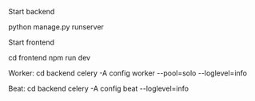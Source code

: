 Start backend


python manage.py runserver

Start frontend

cd frontend
npm run dev


Worker:
cd backend
celery -A config worker --pool=solo --loglevel=info

Beat:
cd backend
celery -A config beat --loglevel=info